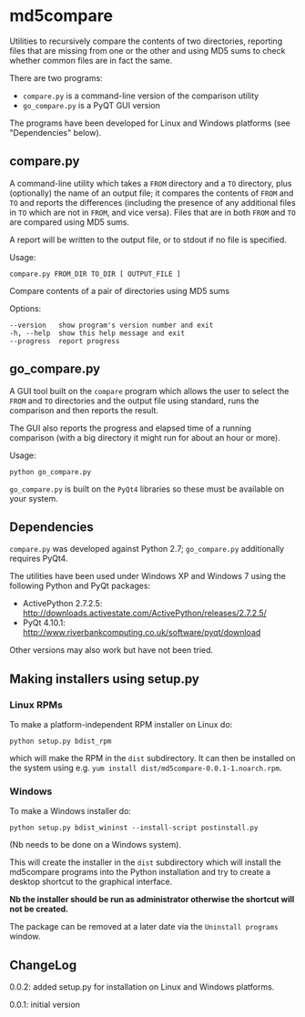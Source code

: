 md5compare
==========

Utilities to recursively compare the contents of two directories, reporting files
that are missing from one or the other and using MD5 sums to check whether common
files are in fact the same.

There are two programs:

 * `compare.py` is a command-line version of the comparison utility
 * `go_compare.py` is a PyQT GUI version

The programs have been developed for Linux and Windows platforms (see "Dependencies"
below).

compare.py
----------

A command-line utility which takes a `FROM` directory and a `TO` directory,
plus (optionally) the name of an output file; it compares the contents of
`FROM` and `TO` and reports the differences (including the presence of any
additional files in `TO` which are not in `FROM`, and vice versa). Files
that are in both `FROM` and `TO` are compared using MD5 sums.

A report will be written to the output file, or to stdout if no file is
specified.

Usage:

    compare.py FROM_DIR TO_DIR [ OUTPUT_FILE ]

Compare contents of a pair of directories using MD5 sums

Options:

    --version   show program's version number and exit
    -h, --help  show this help message and exit
    --progress  report progress

go_compare.py
-------------

A GUI tool built on the `compare` program which allows the user to select
the `FROM` and `TO` directories and the output file using standard, runs the
comparison and then reports the result.

The GUI also reports the progress and elapsed time of a running comparison
(with a big directory it might run for about an hour or more).

Usage:

    python go_compare.py

`go_compare.py` is built on the `PyQt4` libraries so these must be available
on your system.

Dependencies
------------

`compare.py` was developed against Python 2.7; `go_compare.py` additionally
requires PyQt4.

The utilities have been used under Windows XP and Windows 7 using the
following Python and PyQt packages:

 * ActivePython 2.7.2.5: <http://downloads.activestate.com/ActivePython/releases/2.7.2.5/>
 * PyQt 4.10.1: <http://www.riverbankcomputing.co.uk/software/pyqt/download>

Other versions may also work but have not been tried.

Making installers using setup.py
--------------------------------

### Linux RPMs ###

To make a platform-independent RPM installer on Linux do:

    python setup.py bdist_rpm

which will make the RPM in the `dist` subdirectory. It can then be installed
on the system using e.g. `yum install dist/md5compare-0.0.1-1.noarch.rpm`.

### Windows ###

To make a Windows installer do:

    python setup.py bdist_wininst --install-script postinstall.py

(Nb needs to be done on a Windows system).

This will create the installer in the `dist` subdirectory which will install
the md5compare programs into the Python installation and try to create a
desktop shortcut to the graphical interface.

__Nb  the installer should be run as administrator otherwise the shortcut
will not be created.__

The package can be removed at a later date via the `Uninstall programs`
window.


ChangeLog
---------

0.0.2: added setup.py for installation on Linux and Windows platforms.

0.0.1: initial version
